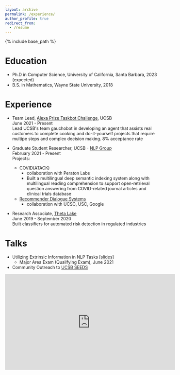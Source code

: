 ```yaml
---
layout: archive
permalink: /experience/
author_profile: true
redirect_from:
  - /resume
---
```


{% include base_path %}

Education
======
* Ph.D in Computer Science, University of California, Santa Barbara, 2023 (expected)
* B.S. in Mathematics, Wayne State University, 2018

Experience
======
- Team Lead, [Alexa Prize Taskbot Challenge](https://developer.amazon.com/alexaprize), UCSB\
June 2021 - Present\
Lead UCSB's team gauchobot in developing an agent that assists real customers to complete cooking and do-it-yourself projects that require multipe steps and complex decision making.
8% acceptance rate

- Graduate Student Researcher, UCSB - [NLP Group](http://nlp.cs.ucsb.edu/)\
February 2021 - Present\
Projects:
  - [COVID(ATACK)](https://www.peratonlabs.com/project-intelligent-data-retrieval-covid.html)
    - collaboration with Peraton Labs
    - Built a multilingual deep semantic indexing system along with multilingual reading comprehension to support open-retrieval question answering from COVID-related journal articles and clinical trials database
  - [Recommender Dialogue Systems](https://news.ucsc.edu/2020/11/recommender-dialogue.html)
    - collaboration with UCSC, USC, Google

- Research Associate, [Theta Lake](https://thetalake.com)\
June 2019 - September 2020\
Built classifiers for automated risk detection in regulated industries

Talks
======
- Utilizing Extrinsic Information in NLP Tasks \[[slides](https://alon-albalak.github.io/images/AlonAlbalakMAE.pdf)\]
  - Major Area Exam (Qualifying Exam), June 2021
- Community Outreach to [UCSB SEEDS](https://cbsr.ucsb.edu/seeds)

<iframe width="560" height="315" src="https://www.youtube.com/embed/MKJgj_C4Xyg" title="YouTube video player" frameborder="0" allow="accelerometer; autoplay; clipboard-write; encrypted-media; gyroscope; picture-in-picture" allowfullscreen></iframe>
